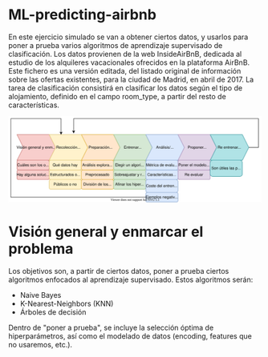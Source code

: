 # ML-predicting-airbnb
En este ejercicio simulado se van a obtener ciertos datos, y usarlos para poner a prueba varios algoritmos de aprendizaje supervisado de clasificación.  Los datos provienen de la web InsideAirBnB, dedicada al estudio de los alquileres vacacionales ofrecidos en la plataforma AirBnB. Este fichero es una versión editada, del listado original de información sobre las ofertas existentes, para la ciudad de Madrid, en abril de 2017.  La tarea de clasificación consistirá en clasificar los datos según el tipo de alojamiento, definido en el campo room_type, a partir del resto de características.

![procesoAA](Proceso_de_AA.svg)

# Visión general y enmarcar el problema
Los objetivos son, a partir de ciertos datos, poner a prueba ciertos algoritmos enfocados al aprendizaje supervisado. Estos algoritmos serán:
- Naive Bayes
- K-Nearest-Neighbors (KNN)
- Árboles de decisión

Dentro de "poner a prueba", se incluye la selección óptima de hiperparámetros, así como el modelado de datos (encoding, features que no usaremos, etc.). 
